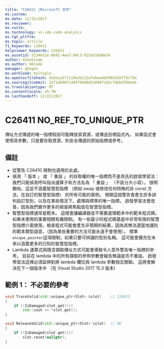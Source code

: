 ```yaml
---
title: "C26411 |Microsoft 文件"
ms.custom: 
ms.date: 11/15/2017
ms.reviewer: 
ms.suite: 
ms.technology: vs-ide-code-analysis
ms.tgt_pltfrm: 
ms.topic: article
f1_keywords: C26411
helpviewer_keywords: C26411
ms.assetid: 5134e51e-8b92-4ee7-94c3-022e318a0e24
author: mikeblome
ms.author: mblome
manager: ghogen
ms.workload: multiple
ms.openlocfilehash: 41be1a577c19e2b122afebea4b5902438f78c79a
ms.sourcegitcommit: 32f1a690fc445f9586d53698fc82c7debd784eeb
ms.translationtype: MT
ms.contentlocale: zh-TW
ms.lasthandoff: 12/22/2017
---
```

# <a name="c26411--noreftouniqueptr"></a>C26411 NO_REF_TO_UNIQUE_PTR
傳址方式傳遞的唯一指標假設可能釋放其資源，或傳送目標函式內。 如果函式會使用其參數，只是要存取資源，則安全傳遞的原始指標或參考。

## <a name="remarks"></a>備註
- 從警告 C26410 限制也適用於此處。
- 偵測 「 版本 」 或 「 重設 」 的存取權的唯一指標而不是貝氏的啟發學習法： 我們只能偵測呼叫指派運算子和方法名為 「 重設 」 （不區分大小寫）。 很明顯地，這並不涵蓋智慧型指標 （例如 swap 或修改任何特殊的非 const 方法，在自訂的智慧型指標） 的所有可能的案例。 預期這個警告會產生許多誤判自訂型別，以及在某些情況下，處理與標準的唯一指標。 啟發學習法會改善，因為我們實作更多的檢查將焦點放在智慧型指標。
- 智慧型指標通常是範本。 這樣會讓編譯器並不需要處理範本中的範本程式碼，如果未使用的事實相關有趣限制。 有一些最少的程式碼基底中非常有限的智慧型指標介面使用，檢查程式可能會產生非預期的結果，因為其無法適當地識別的範本類型語意，（因為某些重要的方法可能永遠不會使用）。 標準`unique_pointer`這項限制，如果只要可辨識的型別名稱。 這可能會擴充在未來以涵蓋更多的已知的智慧型指標。
- Lambda 運算式與隱含擷取傳址方式可能會導致令人意外警告唯一指標的參考。 目前在 lambda 中的所有擷取的參照參數會報告無論是否不重設。 啟發學習法這裡必須延伸到將 lambda 欄位與 lambda 參數相互關聯。 這將會解決在下一個版本中 （在 Visual Studio 2017 15.3 版本)

## <a name="example-1-unnecessary-reference"></a>範例 1： 不必要的參考
```cpp
void TraceValid(std::unique_ptr<Slot> &slot)    // C26411
{
    if (!IsDamaged(slot.get()))
        std::cout << *slot.get();
}

void ReleaseValid(std::unique_ptr<Slot> &slot)  // OK
{
    if (!IsDamaged(slot.get()))
        slot.reset(nullptr);
}
```